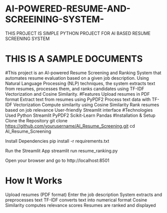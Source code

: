 # AI-POWERED-RESUME-AND-SCREEINING-SYSTEM-
THIS PROJECT IS SIMPLE PYTHON PROJECT FOR AI BASED RESUME SCREENING SYSTEM
# THIS IS A SAMPLE DOCUMENTS
#This project is an AI-powered Resume Screening and Ranking System that automates resume evaluation based on a given job description. Using Natural Language Processing (NLP) techniques, the system extracts text from resumes, processes them, and ranks candidates using TF-IDF Vectorization and Cosine Similarity.
#Features
Upload resumes in PDF format
Extract text from resumes using PyPDF2
Process text data with TF-IDF Vectorization
Compute similarity using Cosine Similarity
Rank resumes based on job relevance
User-friendly Streamlit interface
#Technologies Used
Python
Streamlit
PyPDF2
Scikit-Learn
Pandas
#Installation & Setup
Clone the Repository
git clone https://github.com/yourusername/AI_Resume_Screening.git
cd AI_Resume_Screening

Install Dependencies
pip install -r requirements.txt

Run the Streamlit App
streamlit run resume_ranking.py

Open your browser and go to http://localhost:8501
# How It Works
Upload resumes (PDF format)
Enter the job description
System extracts and preprocesses text
TF-IDF converts text into numerical format
Cosine Similarity computes relevance scores
Resumes are ranked and displayed
